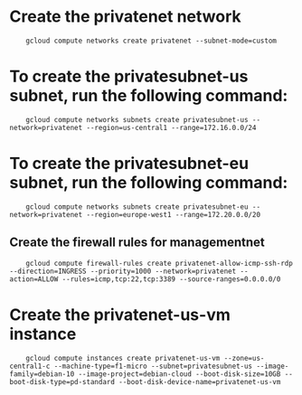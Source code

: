 #  Create the privatenet network

        gcloud compute networks create privatenet --subnet-mode=custom

# To create the privatesubnet-us subnet, run the following command:

        gcloud compute networks subnets create privatesubnet-us --network=privatenet --region=us-central1 --range=172.16.0.0/24

# To create the privatesubnet-eu subnet, run the following command:

        gcloud compute networks subnets create privatesubnet-eu --network=privatenet --region=europe-west1 --range=172.20.0.0/20

## Create the firewall rules for managementnet

        gcloud compute firewall-rules create privatenet-allow-icmp-ssh-rdp --direction=INGRESS --priority=1000 --network=privatenet --action=ALLOW --rules=icmp,tcp:22,tcp:3389 --source-ranges=0.0.0.0/0


# Create the privatenet-us-vm instance

        gcloud compute instances create privatenet-us-vm --zone=us-central1-c --machine-type=f1-micro --subnet=privatesubnet-us --image-family=debian-10 --image-project=debian-cloud --boot-disk-size=10GB --boot-disk-type=pd-standard --boot-disk-device-name=privatenet-us-vm